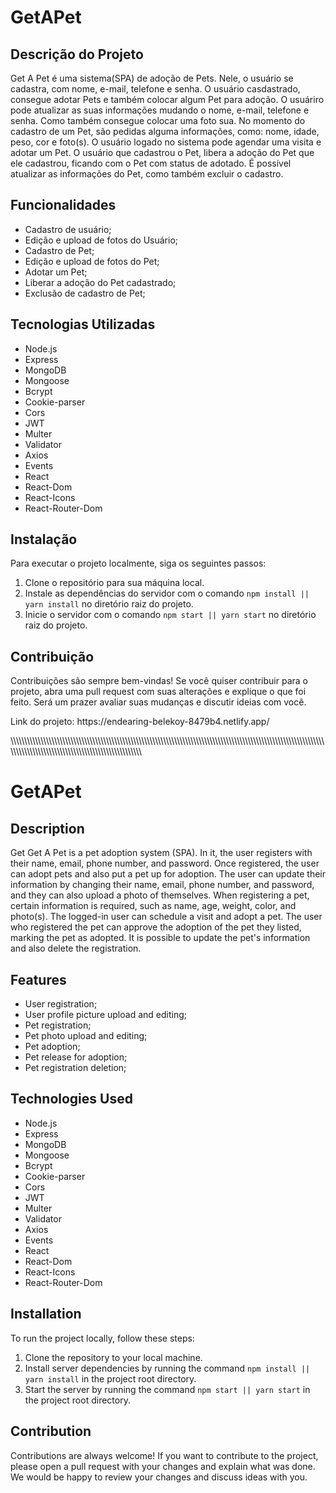 # GetAPet

<h2>Descrição do Projeto</h2>
<p>Get A Pet é uma sistema(SPA) de adoção de Pets. Nele, o usuário se cadastra, com nome, e-mail, telefone e senha. O usuário casdastrado, consegue adotar Pets e também colocar algum Pet para adoção. O usuáriro pode atualizar as suas informações mudando o nome, e-mail, telefone e senha. Como também consegue colocar uma foto sua. No momento do cadastro de um Pet, são pedidas alguma informações, como: nome, idade, peso, cor e foto(s). O usuário logado no sistema pode agendar uma visita e adotar um Pet. O usuário que cadastrou o Pet, libera a adoção do Pet que ele cadastrou, ficando com o Pet com status de adotado. É possível atualizar as informações do Pet, como também excluir o cadastro.
</p>

<h2>Funcionalidades</h2>
<ul>
	<li>Cadastro de usuário;</li>
	<li>Edição e upload de fotos do Usuário;</li>
	<li>Cadastro de Pet;</li>
  <li>Edição e upload de fotos do Pet;</li>
  <li>Adotar um Pet;</li>
  <li>Liberar a adoção do Pet cadastrado;</li>
  <li>Exclusão de cadastro de Pet;</li>
</ul>

<h2>Tecnologias Utilizadas</h2>
<ul>
	<li>Node.js</li>
	<li>Express</li>
	<li>MongoDB</li>
	<li>Mongoose</li>
	<li>Bcrypt</li>
  <li>Cookie-parser</li>
  <li>Cors</li>
  <li>JWT</li>
  <li>Multer</li>
  <li>Validator</li>
  <li>Axios</li>
  <li>Events</li>
  <li>React</li>
  <li>React-Dom</li>
  <li>React-Icons</li>
  <li>React-Router-Dom</li>
</ul>

<h2>Instalação</h2>
<p>Para executar o projeto localmente, siga os seguintes passos:</p>
<ol>
	<li>Clone o repositório para sua máquina local.</li>
	<li>Instale as dependências do servidor com o comando <code>npm install || yarn install</code> no diretório raiz do projeto.</li>
	<li>Inicie o servidor com o comando <code>npm start || yarn start</code> no diretório raiz do projeto.</li>
</ol>

<h2>Contribuição</h2>
<p>Contribuições são sempre bem-vindas! Se você quiser contribuir para o projeto, abra uma pull request com suas alterações e explique o que foi feito. Será um prazer avaliar suas mudanças e discutir ideias com você.</p>

<p>Link do projeto: <a>https://endearing-belekoy-8479b4.netlify.app/</a></p>
\\\\\\\\\\\\\\\\\\\\\\\\\\\\\\\\\\\\\\\\\\\\\\\\\\\\\\\\\\\\\\\\\\\\\\\\\\\\\\\\\\\\\\\\\\\\\\\\\\\\\\\\\\\\\\\\\\\\\\\\\\\\\\\\\\\\\\\\\\\\\\\\\\\\\\\\\\\\\\\\\\\

# GetAPet

<h2>Description</h2>
<p>Get Get A Pet is a pet adoption system (SPA). In it, the user registers with their name, email, phone number, and password. Once registered, the user can adopt pets and also put a pet up for adoption. The user can update their information by changing their name, email, phone number, and password, and they can also upload a photo of themselves. When registering a pet, certain information is required, such as name, age, weight, color, and photo(s). The logged-in user can schedule a visit and adopt a pet. The user who registered the pet can approve the adoption of the pet they listed, marking the pet as adopted. It is possible to update the pet's information and also delete the registration.
</p>

<h2>Features</h2>
<ul>
	<li>User registration;</li>
	<li>User profile picture upload and editing;</li>
	<li>Pet registration;</li>
	<li>Pet photo upload and editing;</li>
	<li>Pet adoption;</li>
	<li>Pet release for adoption;</li>
	<li>Pet registration deletion;</li>
</ul>

<h2>Technologies Used</h2>
<ul>
	<li>Node.js</li>
	<li>Express</li>
	<li>MongoDB</li>
	<li>Mongoose</li>
	<li>Bcrypt</li>
	<li>Cookie-parser</li>
	<li>Cors</li>
	<li>JWT</li>
	<li>Multer</li>
	<li>Validator</li>
	<li>Axios</li>
	<li>Events</li>
	<li>React</li>
	<li>React-Dom</li>
	<li>React-Icons</li>
	<li>React-Router-Dom</li>
</ul>

<h2>Installation</h2>
<p>To run the project locally, follow these steps:</p>
<ol>
	<li>Clone the repository to your local machine.</li>
	<li>Install server dependencies by running the command <code>npm install || yarn install</code> in the project root directory.</li>
	<li>Start the server by running the command <code>npm start || yarn start</code> in the project root directory.</li>
</ol>

<h2>Contribution</h2>
<p>Contributions are always welcome! If you want to contribute to the project, please open a pull request with your changes and explain what was done. We would be happy to review your changes and discuss ideas with you.</p>
